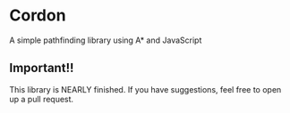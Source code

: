 # Cordon
A simple pathfinding library using A* and JavaScript

## **Important!!**

This library is NEARLY finished. If you have suggestions, feel free to open up a pull request.
